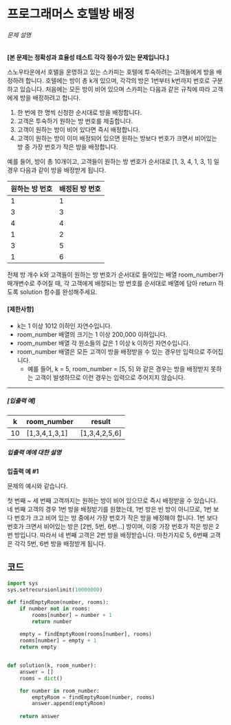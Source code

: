 # 프로그래머스 호텔방 배정

###### 문제 설명

**[본 문제는 정확성과 효율성 테스트 각각 점수가 있는 문제입니다.]**

스노우타운에서 호텔을 운영하고 있는 스카피는 호텔에 투숙하려는 고객들에게 방을 배정하려 합니다. 호텔에는 방이 총 k개 있으며, 각각의 방은 1번부터 k번까지 번호로 구분하고 있습니다. 처음에는 모든 방이 비어 있으며 스카피는 다음과 같은 규칙에 따라 고객에게 방을 배정하려고 합니다.

1. 한 번에 한 명씩 신청한 순서대로 방을 배정합니다.
2. 고객은 투숙하기 원하는 방 번호를 제출합니다.
3. 고객이 원하는 방이 비어 있다면 즉시 배정합니다.
4. 고객이 원하는 방이 이미 배정되어 있으면 원하는 방보다 번호가 크면서 비어있는 방 중 가장 번호가 작은 방을 배정합니다.

예를 들어, 방이 총 10개이고, 고객들이 원하는 방 번호가 순서대로 [1, 3, 4, 1, 3, 1] 일 경우 다음과 같이 방을 배정받게 됩니다.

| 원하는 방 번호 | 배정된 방 번호 |
| -------------- | -------------- |
| 1              | 1              |
| 3              | 3              |
| 4              | 4              |
| 1              | 2              |
| 3              | 5              |
| 1              | 6              |

전체 방 개수 k와 고객들이 원하는 방 번호가 순서대로 들어있는 배열 room_number가 매개변수로 주어질 때, 각 고객에게 배정되는 방 번호를 순서대로 배열에 담아 return 하도록 solution 함수를 완성해주세요.

#### **[제한사항]**

- k는 1 이상 1012 이하인 자연수입니다.
- room_number 배열의 크기는 1 이상 200,000 이하입니다.
- room_number 배열 각 원소들의 값은 1 이상 k 이하인 자연수입니다.
- room_number 배열은 모든 고객이 방을 배정받을 수 있는 경우만 입력으로 주어집니다.
  - 예를 들어, k = 5, room_number = [5, 5] 와 같은 경우는 방을 배정받지 못하는 고객이 발생하므로 이런 경우는 입력으로 주어지지 않습니다.

------

##### **[입출력 예]**

| k    | room_number   | result        |
| ---- | ------------- | ------------- |
| 10   | [1,3,4,1,3,1] | [1,3,4,2,5,6] |

##### **입출력 예에 대한 설명**

**입출력 예 #1**

문제의 예시와 같습니다.

첫 번째 ~ 세 번째 고객까지는 원하는 방이 비어 있으므로 즉시 배정받을 수 있습니다. 네 번째 고객의 경우 1번 방을 배정받기를 원했는데, 1번 방은 빈 방이 아니므로, 1번 보다 번호가 크고 비어 있는 방 중에서 가장 번호가 작은 방을 배정해야 합니다. 1번 보다 번호가 크면서 비어있는 방은 [2번, 5번, 6번...] 방이며, 이중 가장 번호가 작은 방은 2번 방입니다. 따라서 네 번째 고객은 2번 방을 배정받습니다. 마찬가지로 5, 6번째 고객은 각각 5번, 6번 방을 배정받게 됩니다.

## 코드

```python
import sys
sys.setrecursionlimit(10000000)

def findEmptyRoom(number, rooms):
    if number not in rooms:        
        rooms[number] = number + 1
        return number
    
    empty = findEmptyRoom(rooms[number], rooms)
    rooms[number] = empty + 1
    return empty


def solution(k, room_number):
    answer = []
    rooms = dict()

    for number in room_number:
        emptyRoom = findEmptyRoom(number, rooms)
        answer.append(emptyRoom)
    
    return answer
```

